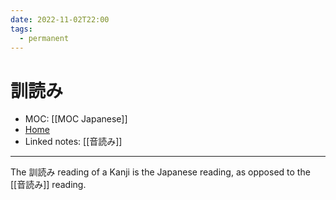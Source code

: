 ```yaml
---
date: 2022-11-02T22:00
tags:
  - permanent
---
```

# 訓読み
- MOC: [[MOC Japanese]]
- [Home](https://misudashi.ga/)
- Linked notes: [[音読み]]
----------
The 訓読み reading of a Kanji is the Japanese reading, as opposed to the [[音読み]] reading.

